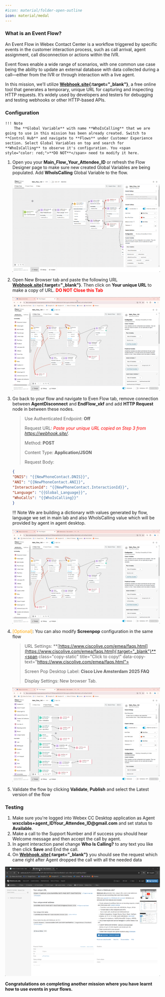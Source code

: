 ```yaml
---
#icon: material/folder-open-outline
icon: material/medal
---
```




### What is an Event Flow?

An Event Flow in Webex Contact Center is a workflow triggered by specific events in the customer interaction process, such as call arrival, agent assignment, call disconnection or actions within the IVR.

Event flows enable a wide range of scenarios, with one common use case being the ability to update an external database with data collected during a call—either from the IVR or through interaction with a live agent.

In this mission, we’ll utilize **[Webhook.site](https://webhook.site/){:target="_blank"}**, a free online tool that generates a temporary, unique URL for capturing and inspecting HTTP requests. It’s widely used by developers and testers for debugging and testing webhooks or other HTTP-based APIs.

### Configuration

    !!! Note
        The **Global Variable** with name **WhoIsCalling** that we are going to use in this mission has been already created. Switch to **Control Hub** and navigate to **Flows** under Customer Experience section. Select Global Variables on top and search for **WhoIsCalling** to observe it's configuration. You <span style="color: red;">**DO NOT**</span> need to modify it here.
             
1. Open you your **Main_Flow_<span class="attendee-id-placeholder">Your_Attendee_ID</span>** or refresh the Flow Designer page to make sure new created Global Variables are being populated. Add **WhoIsCalling**<span class="copy-static" title="Click to copy!" data-copy-text="WhoIsCalling"><span class="copy"></span></span> Global Variable to the flow.
    
    ![profiles](../graphics/Lab1/AM2_GV.gif)
    

2. Open New Browser tab and paste the following URL **[Webhook.site](https://webhook.site/){:target="_blank"}**. Then click on **Your unique URL** to make a copy of URL. 
**<span style="color: red;">DO NOT Close this Tab</span>**

    ![profiles](../graphics/Lab1/AM2_webhooksite.gif)
    
3. Go back to your flow and navigate to Even Flow tab, remove connection between **AgentDisconnect** and **EndFlow_xkf** and add **HTTP Request** node in between these nodes.
      
    > Use Authenticated Endpoint: **Off**
    >
    > Request URL: *<span style="color: red;">Paste your unique URL copied on Step 3 from https://webhook.site/</span>*.
    >
    > Method: **POST**
    >
    > Content Type: **Application/JSON**
    >
    > Request Body:  
    ```JSON
    {
    "DNIS": "{{NewPhoneContact.DNIS}}",
    "ANI": "{{NewPhoneContact.ANI}}",
    "InteractionId": "{{NewPhoneContact.InteractionId}}",
    "Language": "{{Global_Language}}",
    "WhoCalls": "{{WhoIsCalling}}"
    }
    ```

    !!! Note
        We are building a dictionary with values generated by flow, language we set in main lab and also WhoIsCalling value which will be provided by agent in agent desktop.
    
    ![profiles](../graphics/Lab1/AM2_httpevent.gif)
    
6. <span style="color: orange;">[Optional]</span>: You can also modify **Screenpop** configuration in the same flow

    > URL Settings: **[https://www.ciscolive.com/emea/faqs.html](https://www.ciscolive.com/emea/faqs.html){:target="_blank"}**<span class="copy-static" title="Click to copy!" data-copy-text="https://www.ciscolive.com/emea/faqs.html"><span class="copy"></span></span>
    >
    > Screen Pop Desktop Label: **Cisco Live Amsterdam 2025 FAQ**<span class="copy-static" title="Click to copy!" data-copy-text="Cisco Live Amsterdam 2025 FAQ"><span class="copy"></span></span>
    >
    > Display Settings: New browser Tab.
  
    ![profiles](../graphics/Lab1/AM2_Screenpop.gif)
    
7. Validate the flow by clicking **Validate**, **Publish** and select the Latest version of the flow
    
### Testing
    
1. Make sure you're logged into Webex CC Desktop application as Agent **wxcclabs+agent_ID<span class="attendee-id-placeholder">Your_Attendee_ID</span>@gmail.com** and set status to **Available**.
2. Make a call to the Support Number and if success you should hear Welcome message and then accept the call by agent.
3. In agent interaction panel change **Who Is Calling?** to any text you like then click **Save** and End the call.
4. On **[Webhook.site](https://webhook.site/){:target="_blank"}** you should see the request which came right after Agent dropped the call with all the needed data 

![profiles](../graphics/Lab1/AM2_Testing.gif)

**Congratulations on completing another mission where you have learnt how to use events in your flows.**
